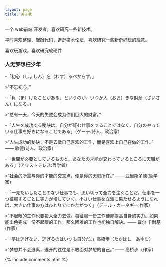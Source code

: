 ```yaml
---
layout: page
title: 关于我 
---
```


一个 web前端 开发者，喜欢研究一些新技术。
<p>
平时喜欢整理、敲敲代码，逛逛技术论坛，喜欢研究一些新奇好玩的玩意。
<p>
喜欢玩游戏，喜欢研究软硬件

<p>

<h3> 人无梦想枉少年 </h3>  

<p>
-「初心（しょしん）忘（わす）るべからず。」
<p>
>“不忘初心。”

<p>
-「負（ま）けたことがある」というのが、いつか大（おお）きな財産（ざいさん）になる。」
<p>
>“总有一天，今天的失败会成为你们巨大的财富。”

<p>
-「人生を成功する秘訣は、自分が好む仕事をすることではなく、自分のやっている仕事を好きになることである」（ゲーテ:詩人、政治家）
<p>
>“人生成功的秘诀，不是去做自己喜欢的工作，而是喜欢上自己在做的工作。” —— 歌德(诗人、政治家）

<p> 
-「世間が必要としているものと、あなたの才能が交わっているところに天職がある」（アリストテレス:哲学者）
<p>
>“社会的所需与你的才能的交叉点，便是你的天职所在。” —— 亚里斯多德(哲学家）

<p> 
-「一見たいしたことのない仕事でも、思い切って全力を注ぐことだ。仕事を一つ征服するごとに実力が増していく。小さい仕事を立派に果たせるようになれば、大きい仕事の方はひとりでにかたがつく」（デール・カーネギー:作家）
<p>
>“不起眼的工作也要投入全力去做。每征服一份工作便能提高自身的实力。如果能出色完成一份不起眼的工作，那么困难的工作也能独自解决。—— 戴尔·卡耐基(作家）

<p> 
-「夢は逃げない、逃げるのはいつも自分だ。」高橋歩（たかはし　あゆむ）
<p>
>“梦想并不会逃离，逃开的往往是不敢面对梦想的自己。” —— 高桥步（作家）

<p> 


{% include comments.html %}

